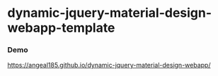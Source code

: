 # dynamic-jquery-material-design-webapp-template
### Demo
https://angeal185.github.io/dynamic-jquery-material-design-webapp/
